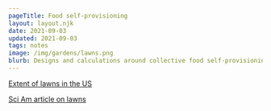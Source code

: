 ```yaml
---
pageTitle: Food self-provisioning
layout: layout.njk
date: 2021-09-03
updated: 2021-09-03
tags: notes 
image: /img/gardens/lawns.png
blurb: Designs and calculations around collective food self-provisioning
---
```


[Extent of lawns in the US](https://www.businessinsider.com/americas-biggest-crop-is-grass-2016-2)


[Sci Am article on lawns](https://blogs.scientificamerican.com/anthropology-in-practice/the-american-obsession-with-lawns/)

